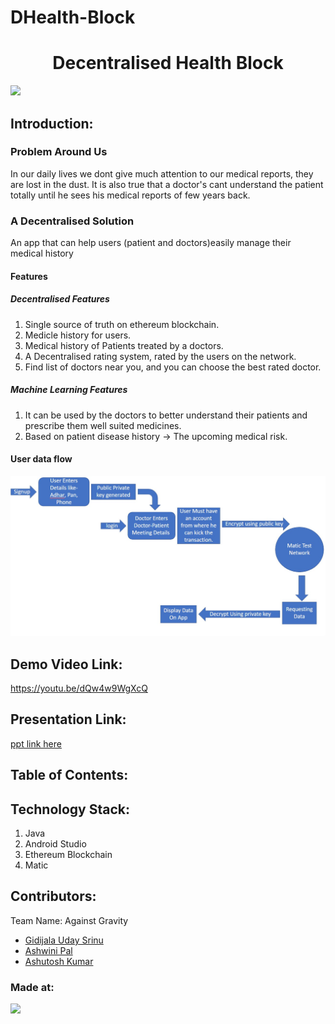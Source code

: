 # DHealth-Block


<h1 align="center">Decentralised Health Block</h1>
<p align="center">
</p>

<a href="https://hack36.com"> <img src="http://bit.ly/BuiltAtHack36" height=20px> </a>


## Introduction:
  ### Problem Around Us
<p>In our daily lives we dont give much attention to our medical reports, they are lost in the dust. It is also true that a doctor's cant understand the patient totally until he sees his medical reports of few years back.</p>

### A Decentralised Solution
<p>An app that can help users (patient and doctors)easily manage their medical history</p>

#### Features

##### Decentralised Features
1. Single source of truth on ethereum blockchain.
2. Medicle history for users.
3. Medical history of Patients treated by a doctors.
4. A Decentralised rating system, rated by the users on the network.
5. Find list of doctors near you, and you can choose the best rated doctor.


##### Machine Learning Features

1. It can be used by the doctors to better understand their patients and prescribe them well suited medicines.
2. Based on patient disease history -> The upcoming medical risk.


#### User data flow
![Data Flow](https://github.com/udaysrinu/DHealth-Block/blob/b430bd2dc082c8ebad966e9c8ce42f937e0280b8/images/dataflow.jpg "DataFlow")

  
## Demo Video Link:
  <a href="https://youtu.be/dQw4w9WgXcQ">https://youtu.be/dQw4w9WgXcQ</a>
  
## Presentation Link:
  <a href="https://docs.google.com/presentation/d/1hDrJ4dDie20ds_RUNivez1sBMxraHswHCpkc3Ex4CMg/edit?usp=sharing"> ppt link here </a>
  
  
## Table of Contents:

## Technology Stack:
  1) Java
  2) Android Studio
  3) Ethereum Blockchain
  4) Matic
  

## Contributors:

Team Name: Against Gravity

* [Gidijala Uday Srinu](https://github.com/udaysrinu)
* [Ashwini Pal](https://github.com/ashwiniswag)
* [Ashutosh Kumar](https://github.com/waytoashutosh)



### Made at:
<a href="https://hack36.com"> <img src="http://bit.ly/BuiltAtHack36" height=20px> </a>

